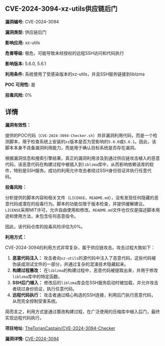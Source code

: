 ## CVE-2024-3094-xz-utils供应链后门

**漏洞编号:** CVE-2024-3094

**漏洞类型:** 供应链后门

**影响应用:** xz-utils

**危害等级:** 极危，可能导致未经授权的远程SSH访问和代码执行

**影响版本:** 5.6.0, 5.6.1

**利用条件:** 系统使用了受感染版本的xz-utils，并且SSH服务链接到liblzma

**POC 可用性:** 是

**投毒风险:** 0%

## 详情

**漏洞有效性：**

提供的POC代码（`CVE-2024-3094-Checker.sh`）并非漏洞利用代码，而是一个检测脚本，用于检查系统上安装的`xz`版本是否为受影响的`5.6.0`或`5.6.1`。因此，该脚本本身不具备漏洞利用能力，而是用于确认目标系统是否存在漏洞。

根据漏洞信息和搜索引擎结果，真正的漏洞利用涉及到通过供应链攻击植入的恶意代码，该恶意代码在构建过程中被插入到`liblzma`库中，从而影响依赖该库的软件，特别是SSH服务。成功的利用允许攻击者绕过SSH身份验证并执行任意代码。

**投毒风险：**

分析提供的脚本内容和相关文件（`LICENSE`，`README.md`），没有发现任何隐藏的恶意代码或潜在的投毒行为。脚本的功能仅限于版本检查，并提供缓解建议。`LICENSE`采用MIT许可，允许自由使用和修改。`README.md`文件也仅仅是描述脚本用途和使用方法，未包含任何恶意指令。

因此，该代码仓库的投毒风险评估为0%。

**利用方式：**

CVE-2024-3094的利用方式非常复杂，属于供应链攻击。攻击过程大致如下：

1.  **恶意代码注入：** 攻击者向`xz-utils`的源代码中注入了恶意代码，这些代码被伪装成测试文件的一部分，并通过复杂的混淆技术隐藏起来。
2.  **构建过程篡改：** 在`liblzma`的构建过程中，恶意代码被提取出来，并用于修改`liblzma`库中的特定函数。
3.  **SSH后门植入：** 修改后的`liblzma`库会在SSH服务启动时被加载，并允许攻击者绕过身份验证，执行任意代码。
4.  **远程代码执行：** 攻击者通过精心构造的SSH连接，利用后门执行恶意代码，从而完全控制受害系统。

简而言之，利用方式是通过篡改构建过程，在广泛使用的压缩库中植入后门，最终实现远程代码执行。


**项目地址:** [TheTorjanCaptain/CVE-2024-3094-Checker](https://github.com/TheTorjanCaptain/CVE-2024-3094-Checker)

**漏洞详情:** [CVE-2024-3094](https://nvd.nist.gov/vuln/detail/CVE-2024-3094)